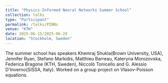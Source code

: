 ```yaml
---
title: "Physics-Informed Neural Networks Summer School"
collection: talks
type: "Participant"
permalink: /talks/PINNs
venue: "KTH"
date: 2025-06-15/2025-06-29
location: "Stockholm, Sweden"
---
```



The summer school has speakers Khemraj Shukla(Brown University, USA), Jennifer Ryan, Stefano Markidis, Matthieu Barreau, Kateryna Morozovska, Federica Bragone (KTH, Sweden), Niccolò Tonicello and G. Alessio D'Inverno(SISSA, Italy). 
Worked on a group project on Vlasov-Poisson equations.